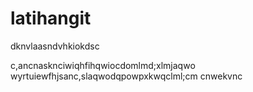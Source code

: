 # latihangit
dknvlaasndvhkiokdsc

c,ancnasknciwiqhfihqwiocdomlmd;xlmjaqwo
wyrtuiewfhjsanc,slaqwodqpowpxkwqclml;cm
cnwekvnc
